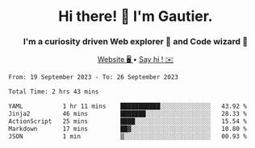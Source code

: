 <h1 align="center">Hi there! 👋 I'm Gautier.</h1>
<h3 align="center">I'm a curiosity driven Web explorer 🚀 and Code wizard 🧙</h3>

<p align="center">
  <a href="https://xisabla.github.io/">Website 🖥️ </a> •
  <a href="mailto:xisabla.dev@gmail.com">Say hi ! ✉️</a>
</p>

<!--START_SECTION:waka-->

```txt
From: 19 September 2023 - To: 26 September 2023

Total Time: 2 hrs 43 mins

YAML           1 hr 11 mins    ███████████░░░░░░░░░░░░░░   43.92 %
Jinja2         46 mins         ███████░░░░░░░░░░░░░░░░░░   28.33 %
ActionScript   25 mins         ████░░░░░░░░░░░░░░░░░░░░░   15.54 %
Markdown       17 mins         ██▓░░░░░░░░░░░░░░░░░░░░░░   10.80 %
JSON           1 min           ▒░░░░░░░░░░░░░░░░░░░░░░░░   00.93 %
```

<!--END_SECTION:waka-->

